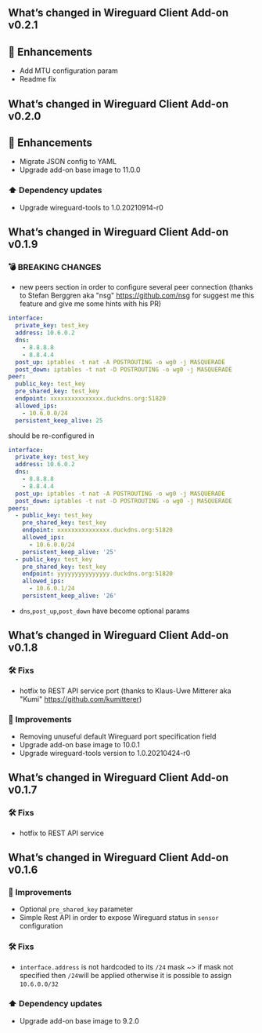 ## What’s changed in Wireguard Client Add-on v0.2.1
## 🚀 Enhancements

- Add MTU configuration param
- Readme fix

## What’s changed in Wireguard Client Add-on v0.2.0
## 🚀 Enhancements

- Migrate JSON config to YAML
- Upgrade add-on base image to 11.0.0

### ⬆️ Dependency updates

- Upgrade wireguard-tools to 1.0.20210914-r0

## What’s changed in Wireguard Client Add-on v0.1.9
### 💣 BREAKING CHANGES

- new peers section in order to configure several peer connection (thanks to Stefan Berggren aka "nsg" https://github.com/nsg for suggest me this feature and give me some hints with his PR)

```yaml
interface:
  private_key: test_key
  address: 10.6.0.2
  dns:
    - 8.8.8.8
    - 8.8.4.4
  post_up: iptables -t nat -A POSTROUTING -o wg0 -j MASQUERADE
  post_down: iptables -t nat -D POSTROUTING -o wg0 -j MASQUERADE
peer:
  public_key: test_key
  pre_shared_key: test_key
  endpoint: xxxxxxxxxxxxxxx.duckdns.org:51820
  allowed_ips:
    - 10.6.0.0/24
  persistent_keep_alive: 25
```

should be re-configured in 

```yaml
interface:
  private_key: test_key
  address: 10.6.0.2
  dns:
    - 8.8.8.8
    - 8.8.4.4
  post_up: iptables -t nat -A POSTROUTING -o wg0 -j MASQUERADE
  post_down: iptables -t nat -D POSTROUTING -o wg0 -j MASQUERADE
peers:
  - public_key: test_key
    pre_shared_key: test_key
    endpoint: xxxxxxxxxxxxxxx.duckdns.org:51820
    allowed_ips:
      - 10.6.0.0/24
    persistent_keep_alive: '25'
  - public_key: test_key
    pre_shared_key: test_key
    endpoint: yyyyyyyyyyyyyyy.duckdns.org:51820
    allowed_ips:
      - 10.6.0.1/24
    persistent_keep_alive: '26'
```

 - `dns`,`post_up`,`post_down` have become optional params

## What’s changed in Wireguard Client Add-on v0.1.8 
### 🛠 Fixs

- hotfix to REST API service port (thanks to Klaus-Uwe Mitterer aka "Kumi" https://github.com/kumitterer)

### 🚀 Improvements

- Removing unuseful default Wireguard port specification field
- Upgrade add-on base image to 10.0.1
- Upgrade wireguard-tools version to 1.0.20210424-r0

## What’s changed in Wireguard Client Add-on v0.1.7 
### 🛠 Fixs

- hotfix to REST API service

## What’s changed in Wireguard Client Add-on v0.1.6 

### 🚀 Improvements

- Optional `pre_shared_key` parameter
- Simple Rest API in order to expose Wireguard status in `sensor` configuration

### 🛠 Fixs

- `interface.address` is not hardcoded to its `/24` mask ~> if mask not specified then `/24`will be applied otherwise it is possible to assign `10.6.0.0/32`

### ⬆️ Dependency updates

- Upgrade add-on base image to 9.2.0
